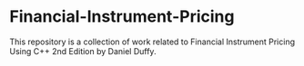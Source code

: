 # Financial-Instrument-Pricing
This repository is a collection of work related to Financial Instrument Pricing Using C++ 2nd Edition by Daniel Duffy.
